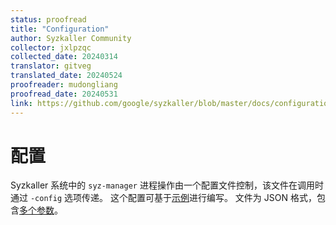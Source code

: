 ```yaml
---
status: proofread
title: "Configuration"
author: Syzkaller Community
collector: jxlpzqc
collected_date: 20240314
translator: gitveg
translated_date: 20240524
proofreader: mudongliang
proofread_date: 20240531
link: https://github.com/google/syzkaller/blob/master/docs/configuration.md
---
```


# 配置

Syzkaller 系统中的 `syz-manager` 进程操作由一个配置文件控制，该文件在调用时通过 `-config` 选项传递。
这个配置可基于[示例](https://github.com/google/syzkaller/blob/master/pkg/mgrconfig/testdata/qemu.cfg)进行编写。
文件为 JSON 格式，包含[多个参数](https://github.com/google/syzkaller/blob/master/pkg/mgrconfig/config.go)。
